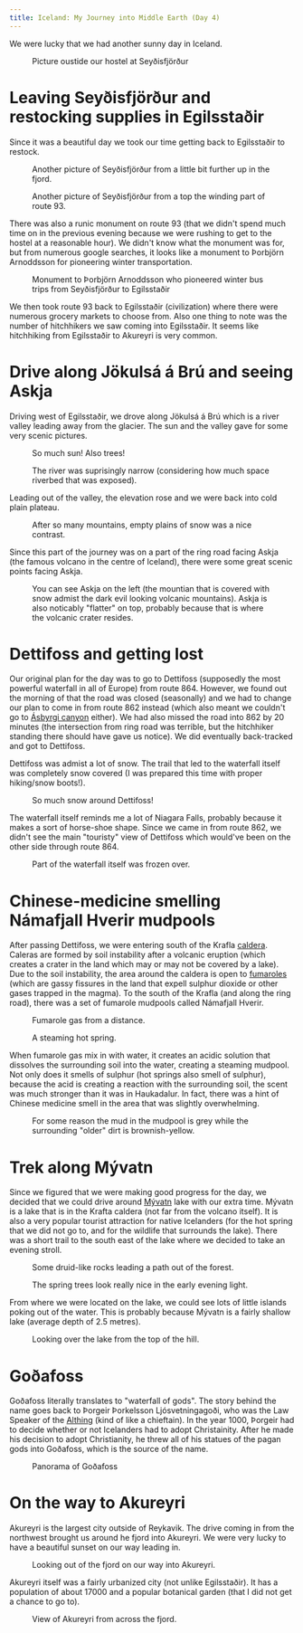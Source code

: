 ```yaml
---
title: Iceland: My Journey into Middle Earth (Day 4)
---
```


We were lucky that we had another sunny day in Iceland.

<figure><img class="" src="https://pbs.twimg.com/media/Bmn29t5IgAAR4Yr.jpg:large" alt=""><figcaption> Picture oustide our hostel at Seyðisfjörður</figcaption></figure><!--more-->
<h1>Leaving Seyðisfjörður and restocking supplies in Egilsstaðir</h1>
Since it was a beautiful day we took our time getting back to Egilsstaðir to restock.

<figure><img class="" src="https://lh3.googleusercontent.com/-xpBrAh6hslg/U2Sx3N5ligI/AAAAAAAADlc/MT2l5PumNqY/w889-h667-no/IMG_20140502_111949.jpg" alt=""><figcaption> Another picture of Seyðisfjörður from a little bit further up in the fjord.</figcaption></figure>
<figure><img class="" src="https://lh4.googleusercontent.com/-X0Buu4LYPtA/U2SzNWglWsI/AAAAAAAADms/K43YP2CKng8/w889-h667-no/IMG_20140502_113145.jpg" alt=""><figcaption> Another picture of Seyðisfjörður from a top the winding part of route 93.</figcaption></figure>There was also a runic monument on route 93 (that we didn't spend much time on in the previous evening because we were rushing to get to the hostel at a reasonable hour). We didn't know what the monument was for, but from numerous google searches, it looks like a monument to Þorbjörn Arnoddsson for pioneering winter transportation.

<figure><img class="" src="https://lh4.googleusercontent.com/-L4dCZebJxrg/U2SzPDIijMI/AAAAAAAADm4/a6iHxgEKlMQ/w500-h667-no/IMG_20140502_113226.jpg" alt=""><figcaption> Monument to Þorbjörn Arnoddsson who pioneered winter bus trips from Seyðisfjörður to Egilsstaðir</figcaption></figure>We then took route 93 back to Egilsstaðir (civilization) where there were numerous grocery markets to choose from. Also one thing to note was the number of hitchhikers we saw coming into Egilsstaðir. It seems like hitchhiking from Egilsstaðir to Akureyri is very common.
<h1>Drive along Jökulsá á Brú and seeing Askja</h1>
Driving west of Egilsstaðir, we drove along Jökulsá á Brú which is a river valley leading away from the glacier. The sun and the valley gave for some very scenic pictures.

<figure><img class="" src="https://lh5.googleusercontent.com/-XLOB43EFGH0/U2SzsREeFzI/AAAAAAAADqo/C_R_mwr018U/w889-h667-no/IMG_20140502_131105.jpg" alt=""><figcaption> So much sun! Also trees!</figcaption></figure>
<figure><img class="" src="https://lh5.googleusercontent.com/-782enEOXG_M/U2Szv4G-OrI/AAAAAAAADrM/BvssbRZqock/w889-h667-no/IMG_20140502_131716.jpg" alt=""><figcaption> The river was suprisingly narrow (considering how much space riverbed that was exposed).</figcaption></figure>Leading out of the valley, the elevation rose and we were back into cold plain plateau.

<figure><img class="" src="https://lh6.googleusercontent.com/-dYMwn45_lt0/U2QmdAsInbI/AAAAAAAACsY/B168OkpUJME/w889-h667-no/IMG_20140502_134115.jpg" alt=""><figcaption> After so many mountains, empty plains of snow was a nice contrast.</figcaption></figure>Since this part of the journey was on a part of the ring road facing Askja (the famous volcano in the centre of Iceland), there were some great scenic points facing Askja.

<figure><img class="" src="https://lh4.googleusercontent.com/-mX32n7_WLvM/U2QnOb9jqKI/AAAAAAAACu0/PKEhi7r_3eQ/w889-h667-no/IMG_20140502_140324.jpg" alt=""><figcaption> You can see Askja on the left (the mountian that is covered with snow admist the dark evil looking volcanic mountains). Askja is also noticably "flatter" on top, probably because that is where the volcanic crater resides.</figcaption></figure>
<h1>Dettifoss and getting lost</h1>
Our original plan for the day was to go to Dettifoss (supposedly the most powerful waterfall in all of Europe) from route 864. However, we found out the morning of that the road was closed (seasonally) and we had to change our plan to come in from route 862 instead (which also meant we couldn't go to <a href="http://en.wikipedia.org/wiki/%C3%81sbyrgi">Ásbyrgi canyon</a> either). We had also missed the road into 862 by 20 minutes (the intersection from ring road was terrible, but the hitchhiker standing there should have gave us notice). We did eventually back-tracked and got to Dettifoss.

Dettifoss was admist a lot of snow. The trail that led to the waterfall itself was completely snow covered (I was prepared this time with proper hiking/snow boots!).

<figure><img class="" src="https://lh6.googleusercontent.com/-QgG4dC5GKDY/U2QsSITMxdI/AAAAAAAAC2E/6qyKhqTDLSY/w889-h667-no/IMG_20140502_155019.jpg" alt=""><figcaption> So much snow around Dettifoss!</figcaption></figure>The waterfall itself reminds me a lot of Niagara Falls, probably because it makes a sort of horse-shoe shape. Since we came in from route 862, we didn't see the main "touristy" view of Dettifoss which would've been on the other side through route 864.

<figure><img class="" src="https://lh5.googleusercontent.com/-8UlhGvX7Kkw/U2SEytN__jI/AAAAAAAADi8/vgtRQty3UYU/w889-h667-no/IMG_20140502_155032.jpg" alt=""><figcaption> Part of the waterfall itself was frozen over.</figcaption></figure>
<h1>Chinese-medicine smelling Námafjall Hverir mudpools</h1>
After passing Dettifoss, we were entering south of the Krafla <a href="http://en.wikipedia.org/wiki/Caldera">caldera</a>. Caleras are formed by soil instability after a volcanic eruption (which creates a crater in the land which may or may not be covered by a lake). Due to the soil instability, the area around the caldera is open to <a href="http://en.wikipedia.org/wiki/Fumarole">fumaroles</a> (which are gassy fissures in the land that expell sulphur dioxide or other gases trapped in the magma). To the south of the Krafla (and along the ring road), there was a set of fumarole mudpools called Námafjall Hverir.

<figure><img class="" src="https://lh6.googleusercontent.com/-ketGUYFEoXs/U2Q3t3ObcRI/AAAAAAAAC9Q/dbPjHpdwjso/w889-h667-no/IMG_20140502_170334.jpg" alt=""><figcaption> Fumarole gas from a distance.</figcaption></figure>
<figure><img class="" src="https://lh4.googleusercontent.com/-h04McWfWoLM/U2Q3-B1qL2I/AAAAAAAAC_k/GAiNcXEtQIs/w889-h667-no/IMG_20140502_171500.jpg" alt=""><figcaption> A steaming hot spring.</figcaption></figure>When fumarole gas mix in with water, it creates an acidic solution that dissolves the surrounding soil into the water, creating a steaming mudpool. Not only does it smells of sulphur (hot springs also smell of sulphur), because the acid is creating a reaction with the surrounding soil, the scent was much stronger than it was in Haukadalur. In fact, there was a hint of Chinese medicine smell in the area that was slightly overwhelming.

<figure><img class="" src="https://lh4.googleusercontent.com/-AaSCb3qvp8c/U2Q37GWCufI/AAAAAAAAC_M/qEa5F8UB9XU/w889-h667-no/IMG_20140502_171425.jpg" alt=""><figcaption> For some reason the mud in the mudpool is grey while the surrounding "older" dirt is brownish-yellow.</figcaption></figure>
<h1>Trek along Mývatn</h1>
Since we figured that we were making good progress for the day, we decided that we could drive around <a href="http://en.wikipedia.org/wiki/M%C3%BDvatn">Mývatn</a> lake with our extra time. Mývatn is a lake that is in the Krafta caldera (not far from the volcano itself). It is also a very popular tourist attraction for native Icelanders (for the hot spring that we did not go to, and for the wildlife that surrounds the lake). There was a short trail to the south east of the lake where we decided to take an evening stroll.

<figure><img class="" src="https://lh3.googleusercontent.com/-4EaepD79ZS0/U2Q4fI9ljtI/AAAAAAAADEo/ydbSXTtIiaM/w500-h667-no/IMG_20140502_180118.jpg" alt=""><figcaption> Some druid-like rocks leading a path out of the forest.</figcaption></figure>
<figure><img class="" src="https://lh3.googleusercontent.com/-akdm3pujWs0/U2Q5JGd3OGI/AAAAAAAADKA/ADbT2kr92ZU/w889-h667-no/IMG_20140502_180919.jpg" alt=""><figcaption> The spring trees look really nice in the early evening light.</figcaption></figure>From where we were located on the lake, we could see lots of little islands poking out of the water. This is probably because Mývatn is a fairly shallow lake (average depth of 2.5 metres).

<figure><img class="" src="https://lh6.googleusercontent.com/-kfYZJU0PSoQ/U2Q5u9_jrxI/AAAAAAAADOk/KZ6LEbwlt1I/w889-h667-no/IMG_20140502_183058.jpg" alt=""><figcaption> Looking over the lake from the top of the hill.</figcaption></figure>
<h1>Goðafoss</h1>
Goðafoss literally translates to "waterfall of gods". The story behind the name goes back to Þorgeir Þorkelsson Ljósvetningagoði, who was the Law Speaker of the <a href="http://en.wikipedia.org/wiki/Althing">Althing</a> (kind of like a chieftain). In the year 1000, Þorgeir had to decide whether or not Icelanders had to adopt Christainity. After he made his decision to adopt Christianity, he threw all of his statues of the pagan gods into Goðafoss, which is the source of the name.

<figure><img class="" src="https://lh4.googleusercontent.com/-j_Mi-_LQX-4/U2Q9aKPvt7I/AAAAAAAAEg4/w1Oa3m3NuAo/w1033-h208-no/IMG_20140502_191650-PANO.jpg" alt=""><figcaption> Panorama of Goðafoss</figcaption></figure>
<h1>On the way to Akureyri</h1>
Akureyri is the largest city outside of Reykavik. The drive coming in from the northwest brought us around he fjord into Akureyri. We were very lucky to have a beautiful sunset on our way leading in.

<figure><img class="" src="https://lh5.googleusercontent.com/-n3QXMH-H-D4/U2Q7HXRsvUI/AAAAAAAADco/iPdlHOJEL28/w889-h667-no/IMG_20140502_195626.jpg" alt=""><figcaption> Looking out of the fjord on our way into Akureyri.</figcaption></figure>Akureyri itself was a fairly urbanized city (not unlike Egilsstaðir). It has a population of about 17000 and a popular botanical garden (that I did not get a chance to go to).

<figure><img class="" src="https://lh6.googleusercontent.com/-gmxGlnt8nlw/U2Q7PHxItxI/AAAAAAAADd8/CfcRjdANtEE/w889-h667-no/IMG_20140502_200600.jpg" alt=""><figcaption> View of Akureyri from across the fjord.</figcaption></figure>



